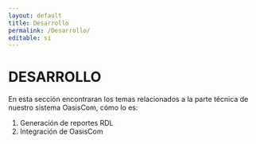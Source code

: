 ```yaml
---
layout: default
title: Desarrollo
permalink: /Desarrollo/
editable: si
---
```


# DESARROLLO

En esta sección encontraran los temas relacionados a la parte técnica de nuestro sistema OasisCom, cómo lo es:

1. Generación de reportes RDL
2. Integración de OasisCom
